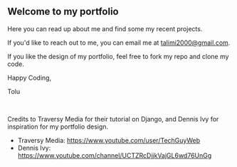 ## Welcome to my portfolio

<!--- Site --->

Here you can read up about me and find some my recent projects.

If you'd like to reach out to me, you can email me at talimi2000@gmail.com.

If you like the design of my portfolio, feel free to fork my repo and clone my code.

Happy Coding,

Tolu

<br/>

Credits to Traversy Media for their tutorial on Django, and Dennis Ivy for inspiration for my portfolio design.

- Traversy Media: https://www.youtube.com/user/TechGuyWeb
- Dennis Ivy: https://www.youtube.com/channel/UCTZRcDjjkVajGL6wd76UnGg
